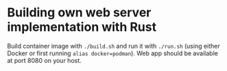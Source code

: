 # Building own web server implementation with Rust

Build container image with `./build.sh` and run it with `./run.sh` (using either Docker or first running `alias docker=podman`). Web app should be available at port 8080 on your host.
